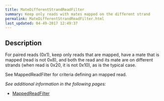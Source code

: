 ```yaml
---
title: MateDifferentStrandReadFilter
summary: Keep only reads with mates mapped on the different strand
permalink: MateDifferentStrandReadFilter.html
last_updated: 04-49-2017 12:49:37
---
```


## Description

For paired reads (0x1), keep only reads that are mapped, have a mate that is mapped (read is not 0x8), and both
 the read and its mate are on different strands (when read is 0x20, it is not 0x10), as is the typical case.

 See MappedReadFilter for criteria defining an mapped read.

<i>See additional information in the following pages:</i>

- [MappedReadFilter](MappedReadFilter.html)

